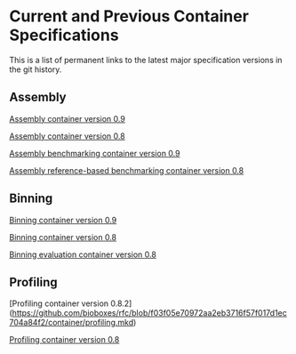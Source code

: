 # Current and Previous Container Specifications

This is a list of permanent links to the latest major specification versions in the git history.

## Assembly

[Assembly container version 0.9](https://github.com/bioboxes/rfc/blob/f551c515b5f7f1db4e18282207dd89f9bcf3ea25/container/short-read-assembler/rfc.mkd)

[Assembly container version 0.8](https://github.com/bioboxes/rfc/blob/1aaeffc1f97dbea1ec05016a4a45e739dd47e20e/container/short-read-assembler.mkd)

[Assembly benchmarking container version 0.9](https://github.com/bioboxes/rfc/blob/1a3e2f14188dcd841cdc82e5b442798eb7d795f2/container/assembly-evaluation/rfc.mkd)

[Assembly reference-based benchmarking container version 0.8](https://github.com/bioboxes/rfc/blob/1aaeffc1f97dbea1ec05016a4a45e739dd47e20e/container/genome-assembly-reference-benchmarking.mkd)

## Binning

[Binning container version 0.9](https://github.com/bioboxes/rfc/blob/3835b5721dc03f2fc10d8c9139f7f201ced7ccfe/container/binning/rfc.mkd)

[Binning container version 0.8](https://github.com/bioboxes/rfc/blob/1aaeffc1f97dbea1ec05016a4a45e739dd47e20e/container/binning.mkd)

[Binning evaluation container version 0.8](https://github.com/bioboxes/rfc/blob/1aaeffc1f97dbea1ec05016a4a45e739dd47e20e/container/binning-evaluation.mkd)

## Profiling

[Profiling container version 0.8.2]
(https://github.com/bioboxes/rfc/blob/f03f05e70972aa2eb3716f57f017d1ec704a84f2/container/profiling.mkd)

[Profiling container version 0.8](https://github.com/bioboxes/rfc/blob/5a23b8a40ab67541a9a851c765872aea5c0336f9/container/profiling.mkd)
